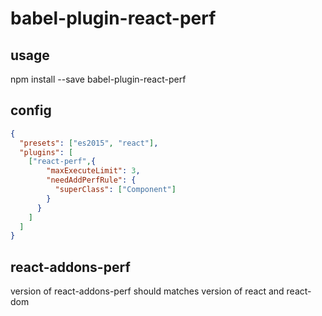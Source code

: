 # babel-plugin-react-perf


## usage

npm install --save babel-plugin-react-perf

## config

```json
{
  "presets": ["es2015", "react"],
  "plugins": [
    ["react-perf",{
        "maxExecuteLimit": 3,
        "needAddPerfRule": {
          "superClass": ["Component"]
        }
      }
    ]
  ]
}
```

## react-addons-perf

version of react-addons-perf should matches version of react and react-dom